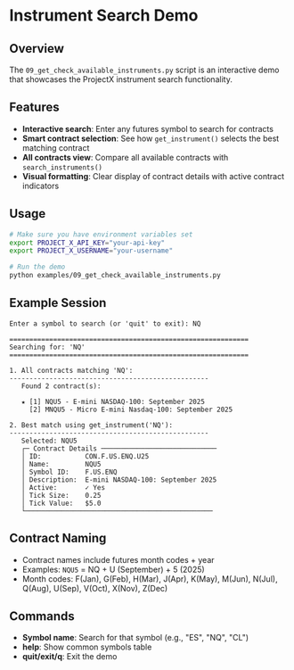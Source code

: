# Instrument Search Demo

## Overview
The `09_get_check_available_instruments.py` script is an interactive demo that showcases the ProjectX instrument search functionality.

## Features
- **Interactive search**: Enter any futures symbol to search for contracts
- **Smart contract selection**: See how `get_instrument()` selects the best matching contract
- **All contracts view**: Compare all available contracts with `search_instruments()`
- **Visual formatting**: Clear display of contract details with active contract indicators

## Usage
```bash
# Make sure you have environment variables set
export PROJECT_X_API_KEY="your-api-key"
export PROJECT_X_USERNAME="your-username"

# Run the demo
python examples/09_get_check_available_instruments.py
```

## Example Session
```
Enter a symbol to search (or 'quit' to exit): NQ

============================================================
Searching for: 'NQ'
============================================================

1. All contracts matching 'NQ':
--------------------------------------------------
   Found 2 contract(s):

   ★ [1] NQU5 - E-mini NASDAQ-100: September 2025
     [2] MNQU5 - Micro E-mini Nasdaq-100: September 2025

2. Best match using get_instrument('NQ'):
--------------------------------------------------
   Selected: NQU5
   ┌─ Contract Details ─────────────────────────────
   │ ID:           CON.F.US.ENQ.U25
   │ Name:         NQU5
   │ Symbol ID:    F.US.ENQ
   │ Description:  E-mini NASDAQ-100: September 2025
   │ Active:       ✓ Yes
   │ Tick Size:    0.25
   │ Tick Value:   $5.0
   └───────────────────────────────────────────────
```

## Contract Naming
- Contract names include futures month codes + year
- Examples: `NQU5` = NQ + U (September) + 5 (2025)
- Month codes: F(Jan), G(Feb), H(Mar), J(Apr), K(May), M(Jun), N(Jul), Q(Aug), U(Sep), V(Oct), X(Nov), Z(Dec)

## Commands
- **Symbol name**: Search for that symbol (e.g., "ES", "NQ", "CL")
- **help**: Show common symbols table
- **quit/exit/q**: Exit the demo